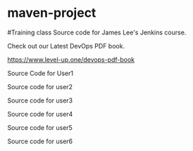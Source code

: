 # maven-project
#Training class
Source code for James Lee's Jenkins course.

Check out our Latest DevOps PDF book.

https://www.level-up.one/devops-pdf-book

Source Code for User1

Source code for user2

Source code for user3

Source code for user4

Source code for user5

Source code for user6

